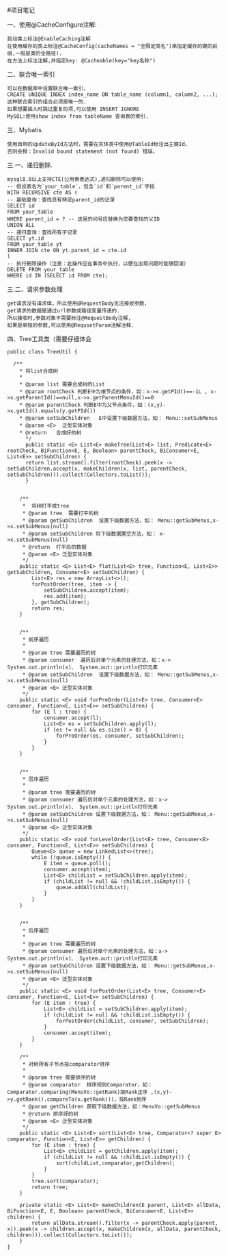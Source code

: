 #项目笔记

一、使用@CacheConfigure注解:

    启动类上标注@EnableCaching注解
    在使用缓存的类上标注@CacheConfig(cacheNames = "全限定类名")来指定缓存的键的前缀,一般是类的全路径).
    在方法上标注注解,并指定key: @Cacheable(key="key名称")
二、联合唯一索引
    
    可以在数据库中设置联合唯一索引，
    CREATE UNIQUE INDEX index_name ON table_name (column1, column2, ...);
    这种联合索引的组合必须是唯一的.
    如果想要插入时跳过重复的项,可以使用 INSERT IGNORE
    MySQL:使用show index from tableName 查询表的索引.

三、Mybatis

    使用自带的UpdateById方法时，需要在实体类中使用@TableId标注出主键Id，
    否则会报：Invalid bound statement (not found) 错误。
三.一、递归删除.
        
    mysql8.0以上支持CTE(公用表表达式),递归删除可以使用:
    -- 假设表名为`your_table`，包含`id`和`parent_id`字段
    WITH RECURSIVE cte AS (  
    -- 基础查询：查找具有特定parent_id的记录  
    SELECT id  
    FROM your_table  
    WHERE parent_id = ? -- 这里的问号应替换为您要查找的父ID
    UNION ALL
    -- 递归查询：查找所有子记录  
    SELECT yt.id  
    FROM your_table yt  
    INNER JOIN cte ON yt.parent_id = cte.id  
    )  
    -- 执行删除操作（注意：此操作应在事务中执行，以便在出现问题时能够回滚）  
    DELETE FROM your_table  
    WHERE id IN (SELECT id FROM cte);

  三.二、请求参数处理
  
    get请求没有请求体，所以使用@RequestBody无法接收参数，
    get请求的数据是通过url参数或路径变量传递的.
    所以接收时,参数对象不需要标注@RequestBody注解,
    如果是单独的参数,可以使用@RequsetParam注解注释.

四、Tree工具类（需要仔细体会


    public class TreeUtil {
    
      /**
        * 将list合成树
        *
        * @param list 需要合成树的List
        * @param rootCheck 判断E中为根节点的条件，如：x->x.getPId()==-1L , x->x.getParentId()==null,x->x.getParentMenuId()==0
        * @param parentCheck 判断E中为父节点条件，如：(x,y)->x.getId().equals(y.getPId())
        * @param setSubChildren   E中设置下级数据方法，如： Menu::setSubMenus
        * @param <E>  泛型实体对象
        * @return   合成好的树
          */
          public static <E> List<E> makeTree(List<E> list, Predicate<E> rootCheck, BiFunction<E, E, Boolean> parentCheck, BiConsumer<E, List<E>> setSubChildren) {
          return list.stream().filter(rootCheck).peek(x -> setSubChildren.accept(x, makeChildren(x, list, parentCheck, setSubChildren))).collect(Collectors.toList());
          }
    
    
        /**
         *  将树打平成tree
         * @param tree  需要打平的树
         * @param getSubChildren  设置下级数据方法，如： Menu::getSubMenus,x->x.setSubMenus(null)
         * @param setSubChildren 将下级数据置空方法，如： x->x.setSubMenus(null)
         * @return  打平后的数据
         * @param <E> 泛型实体对象
         */
        public static <E> List<E> flat(List<E> tree, Function<E, List<E>> getSubChildren, Consumer<E> setSubChildren) {
            List<E> res = new ArrayList<>();
            forPostOrder(tree, item -> {
                setSubChildren.accept(item);
                res.add(item);
            }, getSubChildren);
            return res;
        }
    
    
        /**
         * 前序遍历
         *
         * @param tree 需要遍历的树
         * @param consumer  遍历后对单个元素的处理方法，如：x-> System.out.println(x)、 System.out::println打印元素
         * @param setSubChildren  设置下级数据方法，如： Menu::getSubMenus,x->x.setSubMenus(null)
         * @param <E> 泛型实体对象
         */
        public static <E> void forPreOrder(List<E> tree, Consumer<E> consumer, Function<E, List<E>> setSubChildren) {
            for (E l : tree) {
                consumer.accept(l);
                List<E> es = setSubChildren.apply(l);
                if (es != null && es.size() > 0) {
                    forPreOrder(es, consumer, setSubChildren);
                }
            }
        }
    
    
        /**
         * 层序遍历
         *
         * @param tree 需要遍历的树
         * @param consumer 遍历后对单个元素的处理方法，如：x-> System.out.println(x)、 System.out::println打印元素
         * @param setSubChildren 设置下级数据方法，如： Menu::getSubMenus,x->x.setSubMenus(null)
         * @param <E> 泛型实体对象
         */
        public static <E> void forLevelOrder(List<E> tree, Consumer<E> consumer, Function<E, List<E>> setSubChildren) {
            Queue<E> queue = new LinkedList<>(tree);
            while (!queue.isEmpty()) {
                E item = queue.poll();
                consumer.accept(item);
                List<E> childList = setSubChildren.apply(item);
                if (childList != null && !childList.isEmpty()) {
                    queue.addAll(childList);
                }
            }
        }
    
    
        /**
         * 后序遍历
         *
         * @param tree 需要遍历的树
         * @param consumer 遍历后对单个元素的处理方法，如：x-> System.out.println(x)、 System.out::println打印元素
         * @param setSubChildren 设置下级数据方法，如： Menu::getSubMenus,x->x.setSubMenus(null)
         * @param <E> 泛型实体对象
         */
        public static <E> void forPostOrder(List<E> tree, Consumer<E> consumer, Function<E, List<E>> setSubChildren) {
            for (E item : tree) {
                List<E> childList = setSubChildren.apply(item);
                if (childList != null && !childList.isEmpty()) {
                    forPostOrder(childList, consumer, setSubChildren);
                }
                consumer.accept(item);
            }
        }
    
        /**
         * 对树所有子节点按comparator排序
         *
         * @param tree 需要排序的树
         * @param comparator  排序规则Comparator，如：Comparator.comparing(MenuVo::getRank)按Rank正序 ,(x,y)->y.getRank().compareTo(x.getRank())，按Rank倒序
         * @param getChildren 获取下级数据方法，如：MenuVo::getSubMenus
         * @return 排序好的树
         * @param <E> 泛型实体对象
         */
        public static <E> List<E> sort(List<E> tree, Comparator<? super E> comparator, Function<E, List<E>> getChildren) {
            for (E item : tree) {
                List<E> childList = getChildren.apply(item);
                if (childList != null && !childList.isEmpty()) {
                    sort(childList,comparator,getChildren);
                }
            }
            tree.sort(comparator);
            return tree;
        }
        
        private static <E> List<E> makeChildren(E parent, List<E> allData, BiFunction<E, E, Boolean> parentCheck, BiConsumer<E, List<E>> children) {
            return allData.stream().filter(x -> parentCheck.apply(parent, x)).peek(x -> children.accept(x, makeChildren(x, allData, parentCheck, children))).collect(Collectors.toList());
        }
    }

